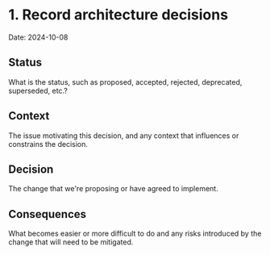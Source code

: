 <!-- This is the template in Documenting architecture decisions - Michael Nygard link: https://cognitect.com/blog/2011/11/15/documenting-architecture-decisions -->

# 1. Record architecture decisions

Date: 2024-10-08

## Status

What is the status, such as proposed, accepted, rejected, deprecated,
superseded, etc.?

## Context

The issue motivating this decision, and any context that influences or
constrains the decision.

## Decision

The change that we're proposing or have agreed to implement.

## Consequences

What becomes easier or more difficult to do and any risks introduced by the
change that will need to be mitigated.
